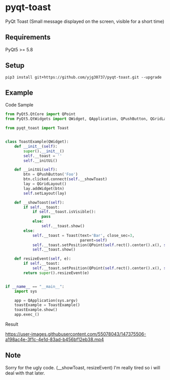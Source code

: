 # pyqt-toast
PyQt Toast (Small message displayed on the screen, visible for a short time)

## Requirements
PyQt5 >= 5.8

## Setup
```pip3 install git+https://github.com/yjg30737/pyqt-toast.git --upgrade```

## Example
Code Sample
```python
from PyQt5.QtCore import QPoint
from PyQt5.QtWidgets import QWidget, QApplication, QPushButton, QGridLayout

from pyqt_toast import Toast


class ToastExample(QWidget):
    def __init__(self):
        super().__init__()
        self.__toast = ''
        self.__initUi()

    def __initUi(self):
        btn = QPushButton('Foo')
        btn.clicked.connect(self.__showToast)
        lay = QGridLayout()
        lay.addWidget(btn)
        self.setLayout(lay)

    def __showToast(self):
        if self.__toast:
            if self.__toast.isVisible():
                pass
            else:
                self.__toast.show()
        else:
            self.__toast = Toast(text='Bar', close_sec=3,
                                 parent=self)
            self.__toast.setPosition(QPoint(self.rect().center().x(), self.rect().center().y()+30))
            self.__toast.show()

    def resizeEvent(self, e):
        if self.__toast:
            self.__toast.setPosition(QPoint(self.rect().center().x(), self.rect().center().y()+30))
        return super().resizeEvent(e)


if __name__ == "__main__":
    import sys

    app = QApplication(sys.argv)
    toastExample = ToastExample()
    toastExample.show()
    app.exec_()
```

Result

https://user-images.githubusercontent.com/55078043/147375506-a198ac4e-3f1c-4e1d-83ad-b456bf12eb38.mp4

## Note

Sorry for the ugly code. (__showToast, resizeEvent) I'm really tired so i will deal with that later.

